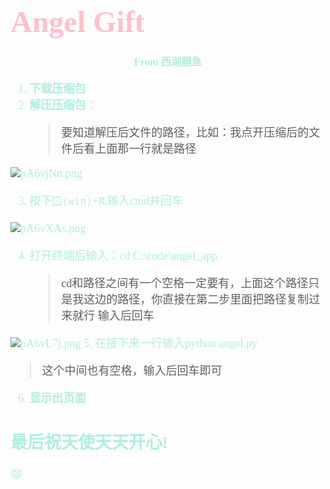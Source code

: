 # <font face="Calibri" size=8 color=pink>Angel Gift </font>
### <center><font face="Calibri" color=blueeee> From <font face="楷体">西湖醋鱼</font>
<font face="楷体" size=4>

1. **下载压缩包**
2. **解压压缩包**：
    > 要知道解压后文件的路径，比如：我点开压缩后的文件后看上面那一行就是路径

![pA6vjNn.png](https://s21.ax1x.com/2024/11/11/pA6vjNn.png)

3. 按下<kbd>🪟(win)</kbd>+<kbd>R</kbd>,输入cmd并回车
   
![pA6vXAs.png](https://s21.ax1x.com/2024/11/11/pA6vXAs.png)

4. 打开终端后输入：cd C:\code\angel_app
    > cd和路径之间有一个空格一定要有，上面这个路径只是我这边的路径，你直接在第二步里面把路径复制过来就行
    > 输入后回车

![pA6vL7j.png](https://s21.ax1x.com/2024/11/11/pA6vL7j.png)
5. 在接下来一行输入python angel.py
> 这个中间也有空格，输入后回车即可

6. **显示出页面**

## 最后祝天使天天开心!
:smile:


